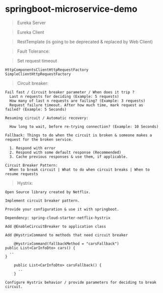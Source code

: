 # springboot-microservice-demo

> Eureka Server

> Eureka Client

> RestTemplate (is going to be deprecated & replaced by Web Client)

> Fault Tolerance:

  > Set request timeout
  
    HttpComponentsClientHttpRequestFactory
    SimpleClientHttpRequestFactory
  
  > Circuit breaker:
    
    Fail fast / Circuit breaker parameter / When does it trip ?
      Last n requests for deciding (Example: 5 requests)
      How many of last n requests are failing? (Example: 3 requests)
      Request failure timeout. After how much time, mark request as failed? (Example: 5 Seconds)

    Resuming circuit / Automatic recovery:
   
      How long to wait, before re-trying connection? (Example: 10 Seconds)
      
    Fallback: Things to do when the circuit is broken & someone makes a request for the broken service.
      
      1. Respond with error
      2. Respond with some default response (Recommended)
      3. Cache previous responses & use them, if applicable.
      
    Circuit Breaker Pattern:
      When to break circuit | What to do when circuit breaks | When to resume requests
    
  > Hystrix:
  
    Open Source library created by Netflix.
    
    Implement circuit breaker pattern.
    
    Provide your configuration & use it with springboot.
    
    Dependency: spring-cloud-starter-netflix-hystrix
    
    Add @EnableCircuitBreaker to application class
    
    Add @HystrixCommand to methods that need circuit breaker
    	
    	@HystrixCommand(fallbackMethod = "carsFallback")
	public List<CarInfoDto> cars() {
	  ..
	}

    	public List<CarInfoDto> carsFallback() {
    	  ..
    	}
	    
    Configure Hystrix behavior / provide parameters for deciding to break circuit.
    
    
